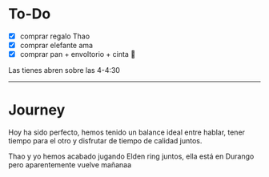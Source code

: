 
# To-Do

- [x] comprar regalo Thao
- [x] comprar elefante ama
- [x] comprar pan + envoltorio + cinta 🎁 

Las tienes abren sobre las 4-4:30

---


# Journey 


Hoy ha sido perfecto, hemos tenido un balance ideal entre hablar, tener tiempo para el otro y disfrutar de tiempo de calidad juntos.

Thao y yo hemos acabado jugando Elden ring juntos, ella está en Durango pero aparentemente vuelve mañanaa

